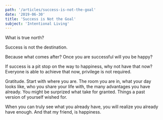 ```yaml
---
path: '/articles/success-is-not-the-goal'
date: '2019-06-30'
title: 'Success is Not the Goal'
subject: 'Intentional Living'
---
```


What is true north?

Success is not the destination.

Because what comes after? Once you are successful will you be happy?

If success is a pit stop on the way to happiness, why not have that now? Everyone is able to achieve that now, privilege is not required.

Gratitude.  Start with where you are.  The room you are in, what your day looks like, who you share your life with, the many advantages you have already. You might be surprized what take for granted. Things a past version of yourself wished for.

When you can truly see what you already have, you will realize you already have enough. And that my friend, is happiness.

